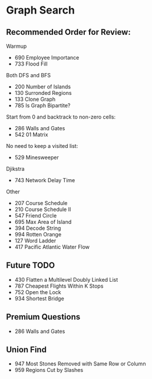 # Graph Search
## Recommended Order for Review:
Warmup
* 690 Employee Importance
* 733 Flood Fill

Both DFS and BFS
* 200 Number of Islands
* 130 Surronded Regions
* 133 Clone Graph
* 785 Is Graph Bipartite?

Start from 0 and backtrack to non-zero cells:
* 286 Walls and Gates
* 542 01 Matrix 

No need to keep a visited list:
* 529 Minesweeper

Djikstra
* 743 Network Delay Time

Other
* 207 Course Schedule
* 210 Course Schedule II
* 547 Friend Circle
* 695 Max Area of Island
* 394 Decode String
* 994 Rotten Orange
* 127 Word Ladder 
* 417 Pacific Atlantic Water Flow

## Future TODO
* 430 Flatten a Multilevel Doubly Linked List
* 787 Cheapest Flights Within K Stops
* 752 Open the Lock
* 934 Shortest Bridge

## Premium Questions
* 286 Walls and Gates




## Union Find
* 947 Most Stones Removed with Same Row or Column
* 959 Regions Cut by Slashes



